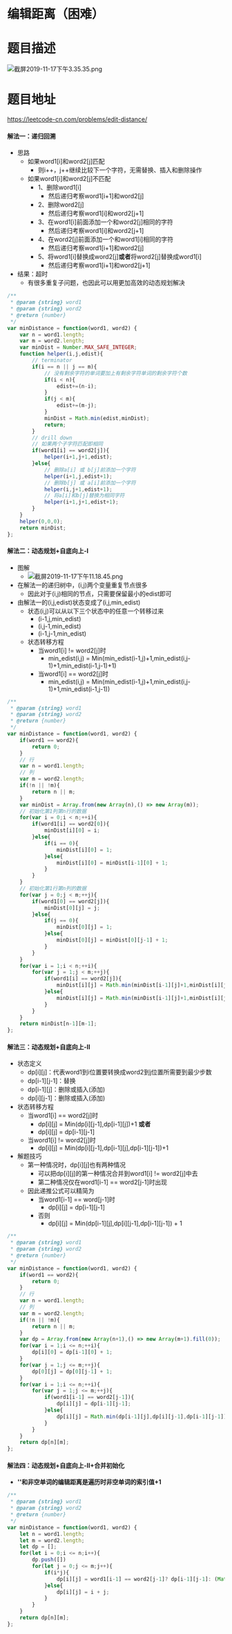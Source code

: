 # 编辑距离（困难）
# 题目描述
![截屏2019-11-17下午3.35.35.png](https://pic.leetcode-cn.com/a60adf99106408f83a27adfdebc47a9b2307b20a51fc2db1eed21f9b199712e1-%E6%88%AA%E5%B1%8F2019-11-17%E4%B8%8B%E5%8D%883.35.35.png)
# 题目地址
<https://leetcode-cn.com/problems/edit-distance/>
#### 解法一：递归回溯 
+ 思路
  + 如果word1[i]和word2[j]匹配
    + 则i++，j++继续比较下一个字符，无需替换、插入和删除操作
  + 如果word1[i]和word2[j]不匹配
    + 1、删除word1[i]
      + 然后递归考察word1[i+1]和word2[j]
    + 2、删除word2[j]
      + 然后递归考察word1[i]和word2[j+1]
    + 3、在word1[i]前面添加一个和word2[j]相同的字符
      + 然后递归考察word1[i]和word2[j+1]
    + 4、在word2[j]前面添加一个和word1[i]相同的字符
      + 然后递归考察word1[i+1]和word2[j]
    + 5、将word1[i]替换成word2[j]**或者**将word2[j]替换成word1[i]
      + 然后递归考察word1[i+1]和word2[j+1]
+ 结果：超时
  + 有很多重复子问题，也因此可以用更加高效的动态规划解决
```javascript
/**
 * @param {string} word1
 * @param {string} word2
 * @return {number}
 */
var minDistance = function(word1, word2) {
    var n = word1.length;
    var m = word2.length;
    var minDist = Number.MAX_SAFE_INTEGER;
    function helper(i,j,edist){
        // terminator
        if(i == n || j == m){
            // 没有剩余字符的单词要加上有剩余字符单词的剩余字符个数
            if(i < n){
                edist+=(n-i);
            }
            if(j < m){
                edist+=(m-j);
            }
            minDist = Math.min(edist,minDist);
            return;
        }
        // drill down
        // 如果两个子字符匹配即相同
        if(word1[i] == word2[j]){
            helper(i+1,j+1,edist);
        }else{
            // 删除a[i] 或 b[j]前添加一个字符
            helper(i+1,j,edist+1);
            // 删除b[j] 或 a[i]前添加一个字符
            helper(i,j+1,edist+1);
            // 将a[i]和b[j]替换为相同字符
            helper(i+1,j+1,edist+1);
        }
    }
    helper(0,0,0);
    return minDist;
};
```
#### 解法二：动态规划+自底向上-I
+ 图解
  + ![截屏2019-11-17下午11.18.45.png](https://pic.leetcode-cn.com/c7b5f3ae6b0a4a31849a10a93bb47675a94c5617cbdbbe25528e01ae4de2c6d7-%E6%88%AA%E5%B1%8F2019-11-17%E4%B8%8B%E5%8D%8811.18.45.png)
+ 在解法一的递归树中，(i,j)两个变量重复节点很多
  + 因此对于(i,j)相同的节点，只需要保留最小的edist即可
+ 由解法一的(i,j,edist)状态变成了(i,j,min_edist)
  + 状态(i,j)可以从以下三个状态中的任意一个转移过来
    + (i-1,j,min_edist)
    + (i,j-1,min_edist)
    + (i-1,j-1,min_edist)
  + 状态转移方程
    + 当word1[i] != word2[j]时
      + min_edist(i,j) = Min(min_edist(i-1,j)+1,min_edist(i,j-1)+1,min_edist(i-1,j-1)+1)
    + 当word1[i] == word2[j]时
      + min_edist(i,j) = Min(min_edist(i-1,j)+1,min_edist(i,j-1)+1,min_edist(i-1,j-1))
```javascript
/**
 * @param {string} word1
 * @param {string} word2
 * @return {number}
 */
var minDistance = function(word1, word2) {
    if(word1 == word2){
        return 0;
    }
    // 行
    var n = word1.length;
    // 列
    var m = word2.length;
    if(!n || !m){
        return n || m;
    }
    var minDist = Array.from(new Array(n),() => new Array(m));
    // 初始化第1列第n行的数据
    for(var i = 0;i < n;++i){
        if(word1[i] == word2[0]){
            minDist[i][0] = i;
        }else{
            if(i == 0){
                minDist[i][0] = 1;
            }else{
                minDist[i][0] = minDist[i-1][0] + 1;
            }
        }
    }
    // 初始化第1行第n列的数据
    for(var j = 0;j < m;++j){
        if(word1[0] == word2[j]){
            minDist[0][j] = j;
        }else{
            if(j == 0){
                minDist[0][j] = 1;
            }else{
                minDist[0][j] = minDist[0][j-1] + 1;
            }
        }
    }
    for(var i = 1;i < n;++i){
        for(var j = 1;j < m;++j){
            if(word1[i] == word2[j]){
                minDist[i][j] = Math.min(minDist[i-1][j]+1,minDist[i][j-1]+1,minDist[i-1][j-1]);
            }else{
                minDist[i][j] = Math.min(minDist[i-1][j]+1,minDist[i][j-1]+1,minDist[i-1][j-1]+1);
            }
        }
    }
    return minDist[n-1][m-1];
};
```
#### 解法三：动态规划+自底向上-II
+ 状态定义
  + dp[i][j]：代表word1到i位置要转换成word2到j位置所需要到最少步数
  + dp[i-1][j-1]：替换
  + dp[i-1][j]：删除或插入(添加)
  + dp[i][j-1]：删除或插入(添加)
+ 状态转移方程
  + 当word1[i] == word2[j]时
    + dp[i][j] = Min(dp[i][j-1],dp[i-1][j])+1 **或者**
    + dp[i][j] = dp[i-1][j-1]
  + 当word1[i] != word2[j]时
    + dp[i][j] = Min(dp[i][j-1],dp[i-1][j],dp[i-1][j-1])+1
+ 解题技巧
  + 第一种情况时，dp[i][j]也有两种情况
    + 可以把dp[i][j]的第一种情况合并到word1[i] != word2[j]中去
    + 第二种情况仅在word1[i-1] == word2[j-1]时出现
  + 因此递推公式可以精简为
    + 当word1[i-1] == word[j-1]时
      + dp[i][j] = dp[i-1][j-1]
    + 否则
      + dp[i][j] = Min(dp[i-1][j],dp[i][j-1],dp[i-1][j-1]) + 1
```javascript
/**
 * @param {string} word1
 * @param {string} word2
 * @return {number}
 */
var minDistance = function(word1, word2) {
    if(word1 == word2){
        return 0;
    }
    // 行
    var n = word1.length;
    // 列
    var m = word2.length;
    if(!n || !m){
        return n || m;
    }
    var dp = Array.from(new Array(n+1),() => new Array(m+1).fill(0));
    for(var i = 1;i <= n;++i){
        dp[i][0] = dp[i-1][0] + 1;
    }
    for(var j = 1;j <= m;++j){
        dp[0][j] = dp[0][j-1] + 1;
    }
    for(var i = 1;i <= n;++i){
        for(var j = 1;j <= m;++j){
            if(word1[i-1] == word2[j-1]){
                dp[i][j] = dp[i-1][j-1];
            }else{
                dp[i][j] = Math.min(dp[i-1][j],dp[i][j-1],dp[i-1][j-1])+1;
            }
        }
    }
    return dp[n][m];
};
```
#### 解法四：动态规划+自底向上-II+合并初始化
+ **''和非空单词的编辑距离是遍历时非空单词的索引值+1**
```javascript
/**
 * @param {string} word1
 * @param {string} word2
 * @return {number}
 */
var minDistance = function(word1, word2) {
    let n = word1.length;
    let m = word2.length;
    let dp = [];
    for(let i = 0;i <= n;i++){
        dp.push([])
        for(let j = 0;j <= m;j++){
            if(i*j){
                dp[i][j] = word1[i-1] == word2[j-1]? dp[i-1][j-1]: (Math.min(dp[i-1][j],dp[i][j-1],dp[i-1][j-1]) + 1);
            }else{
                dp[i][j] = i + j;
            }
        }
    }
    return dp[n][m];
};
```